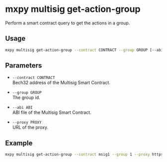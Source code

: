 # mxpy multisig get-action-group

Perform a smart contract query to get the actions in a group.

## Usage

```bash
mxpy multisig get-action-group --contract CONTRACT --group GROUP [--abi ABI] [--proxy PROXY]
```

## Parameters

- `--contract CONTRACT`  
  Bech32 address of the Multisig Smart Contract.

- `--group GROUP`  
  The group id.

- `--abi ABI`  
  ABI file of the Multisig Smart Contract.

- `--proxy PROXY`  
  URL of the proxy.

## Example

```bash
mxpy multisig get-action-group --contract msig1 --group 1 --proxy https://devnet-gateway.multiversx.com

